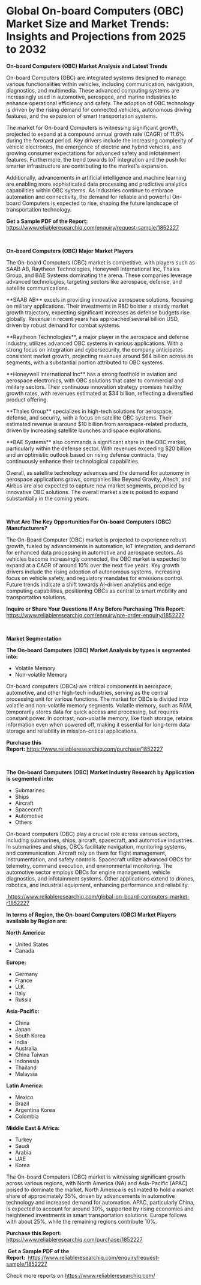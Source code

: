 <p><h1>Global On-board Computers (OBC) Market Size and Market Trends: Insights and Projections from 2025 to 2032</h1></p><p><strong>On-board Computers (OBC) Market Analysis and Latest Trends</strong></p>
<p><p>On-board Computers (OBC) are integrated systems designed to manage various functionalities within vehicles, including communication, navigation, diagnostics, and multimedia. These advanced computing systems are increasingly used in automotive, aerospace, and marine industries to enhance operational efficiency and safety. The adoption of OBC technology is driven by the rising demand for connected vehicles, autonomous driving features, and the expansion of smart transportation systems.</p><p>The market for On-board Computers is witnessing significant growth, projected to expand at a compound annual growth rate (CAGR) of 11.6% during the forecast period. Key drivers include the increasing complexity of vehicle electronics, the emergence of electric and hybrid vehicles, and growing consumer expectations for advanced safety and infotainment features. Furthermore, the trend towards IoT integration and the push for smarter infrastructure are contributing to the market's expansion.</p><p>Additionally, advancements in artificial intelligence and machine learning are enabling more sophisticated data processing and predictive analytics capabilities within OBC systems. As industries continue to embrace automation and connectivity, the demand for reliable and powerful On-board Computers is expected to rise, shaping the future landscape of transportation technology.</p></p>
<p><strong>Get a Sample PDF of the Report:&nbsp;</strong> <a href="https://www.reliableresearchiq.com/enquiry/request-sample/1852227?utm_campaign=3106&utm_medium=2&utm_source=Github&utm_content=ia&utm_term=07042025&utm_id=on-board-computers-obc">https://www.reliableresearchiq.com/enquiry/request-sample/1852227</a></p>
<p>&nbsp;</p>
<p><strong>On-board Computers (OBC) Major Market Players</strong></p>
<p><p>The On-board Computers (OBC) market is competitive, with players such as SAAB AB, Raytheon Technologies, Honeywell International Inc, Thales Group, and BAE Systems dominating the arena. These companies leverage advanced technologies, targeting sectors like aerospace, defense, and satellite communications.</p><p>**SAAB AB** excels in providing innovative aerospace solutions, focusing on military applications. Their investments in R&D bolster a steady market growth trajectory, expecting significant increases as defense budgets rise globally. Revenue in recent years has approached several billion USD, driven by robust demand for combat systems.</p><p>**Raytheon Technologies**, a major player in the aerospace and defense industry, utilizes advanced OBC systems in various applications. With a strong focus on integration and cybersecurity, the company anticipates consistent market growth, projecting revenues around $64 billion across its segments, with a substantial portion attributed to OBC systems.</p><p>**Honeywell International Inc** has a strong foothold in aviation and aerospace electronics, with OBC solutions that cater to commercial and military sectors. Their continuous innovation strategy promises healthy growth rates, with revenues estimated at $34 billion, reflecting a diversified product offering.</p><p>**Thales Group** specializes in high-tech solutions for aerospace, defense, and security, with a focus on satellite OBC systems. Their estimated revenue is around $10 billion from aerospace-related products, driven by increasing satellite launches and space explorations.</p><p>**BAE Systems** also commands a significant share in the OBC market, particularly within the defense sector. With revenues exceeding $20 billion and an optimistic outlook based on rising defense contracts, they continuously enhance their technological capabilities.</p><p>Overall, as satellite technology advances and the demand for autonomy in aerospace applications grows, companies like Beyond Gravity, Aitech, and Airbus are also expected to capture new market segments, propelled by innovative OBC solutions. The overall market size is poised to expand substantially in the coming years.</p></p>
<p>&nbsp;</p>
<p><strong>What Are The Key Opportunities For On-board Computers (OBC) Manufacturers?</strong></p>
<p><p>The On-Board Computer (OBC) market is projected to experience robust growth, fueled by advancements in automation, IoT integration, and demand for enhanced data processing in automotive and aerospace sectors. As vehicles become increasingly connected, the OBC market is expected to expand at a CAGR of around 10% over the next five years. Key growth drivers include the rising adoption of autonomous systems, increasing focus on vehicle safety, and regulatory mandates for emissions control. Future trends indicate a shift towards AI-driven analytics and edge computing capabilities, positioning OBCs as central to smart mobility and transportation solutions.</p></p>
<p><strong>Inquire or Share Your Questions If Any Before Purchasing This Report:</strong> <a href="https://www.reliableresearchiq.com/enquiry/pre-order-enquiry/1852227?utm_campaign=3106&utm_medium=2&utm_source=Github&utm_content=ia&utm_term=07042025&utm_id=on-board-computers-obc">https://www.reliableresearchiq.com/enquiry/pre-order-enquiry/1852227</a></p>
<p>&nbsp;</p>
<p><strong>Market Segmentation</strong></p>
<p><strong>The On-board Computers (OBC) Market Analysis by types is segmented into:</strong></p>
<p><ul><li>Volatile Memory</li><li>Non-volatile Memory</li></ul></p>
<p><p>On-board computers (OBCs) are critical components in aerospace, automotive, and other high-tech industries, serving as the central processing unit for various functions. The market for OBCs is divided into volatile and non-volatile memory segments. Volatile memory, such as RAM, temporarily stores data for quick access and processing, but requires constant power. In contrast, non-volatile memory, like flash storage, retains information even when powered off, making it essential for long-term data storage and reliability in mission-critical applications.</p></p>
<p><strong>Purchase this Report:&nbsp;</strong><a href="https://www.reliableresearchiq.com/purchase/1852227?utm_campaign=3106&utm_medium=2&utm_source=Github&utm_content=ia&utm_term=07042025&utm_id=on-board-computers-obc">https://www.reliableresearchiq.com/purchase/1852227</a></p>
<p>&nbsp;</p>
<p><strong>The On-board Computers (OBC) Market Industry Research by Application is segmented into:</strong></p>
<p><ul><li>Submarines</li><li>Ships</li><li>Aircraft</li><li>Spacecraft</li><li>Automotive</li><li>Others</li></ul></p>
<p><p>On-board computers (OBC) play a crucial role across various sectors, including submarines, ships, aircraft, spacecraft, and automotive industries. In submarines and ships, OBCs facilitate navigation, monitoring systems, and communication. Aircraft rely on them for flight management, instrumentation, and safety controls. Spacecraft utilize advanced OBCs for telemetry, command execution, and environmental monitoring. The automotive sector employs OBCs for engine management, vehicle diagnostics, and infotainment systems. Other applications extend to drones, robotics, and industrial equipment, enhancing performance and reliability.</p></p>
<p><a href="https://www.reliableresearchiq.com/global-on-board-computers-market-r1852227?utm_campaign=3106&utm_medium=2&utm_source=Github&utm_content=ia&utm_term=07042025&utm_id=on-board-computers-obc">&nbsp;https://www.reliableresearchiq.com/global-on-board-computers-market-r1852227</a></p>
<p><strong>In terms of Region, the On-board Computers (OBC) Market Players available by Region are:</strong></p>
<p>
    <p> <strong> North America: </strong>
        <ul>
            <li>United States</li>
            <li>Canada</li>
        </ul>
        </p> 
    <p> <strong> Europe: </strong>
        <ul>
            <li>Germany</li>
            <li>France</li>
            <li>U.K.</li>
            <li>Italy</li>
            <li>Russia</li>
        </ul>
        </p> 
    <p> <strong> Asia-Pacific: </strong>
        <ul>
            <li>China</li>
            <li>Japan</li>
            <li>South Korea</li>
            <li>India</li>
            <li>Australia</li>
            <li>China Taiwan</li>
            <li>Indonesia</li>
            <li>Thailand</li>
            <li>Malaysia</li>
        </ul>
        </p> 
    <p> <strong> Latin America: </strong>
        <ul>
            <li>Mexico</li>
            <li>Brazil</li>
            <li>Argentina Korea</li>
            <li>Colombia</li>
        </ul>
        </p> 
    <p> <strong> Middle East & Africa: </strong>
        <ul>
            <li>Turkey</li>
            <li>Saudi</li>
            <li>Arabia</li>
            <li>UAE</li>
            <li>Korea</li>
        </ul>
    </p>
    </p>
<p><p>The On-board Computers (OBC) market is witnessing significant growth across various regions, with North America (NA) and Asia-Pacific (APAC) poised to dominate the market. North America is estimated to hold a market share of approximately 35%, driven by advancements in automotive technology and increased demand for automation. APAC, particularly China, is expected to account for around 30%, supported by rising economies and heightened investments in smart transportation solutions. Europe follows with about 25%, while the remaining regions contribute 10%.</p></p>
<p><strong>Purchase this Report: </strong><a href="https://www.reliableresearchiq.com/purchase/1852227?utm_campaign=3106&utm_medium=2&utm_source=Github&utm_content=ia&utm_term=07042025&utm_id=on-board-computers-obc">https://www.reliableresearchiq.com/purchase/1852227</a></p>
<p>&nbsp;<strong>Get a Sample PDF of the Report:&nbsp;&nbsp;</strong><a href="https://www.reliableresearchiq.com/enquiry/request-sample/1852227?utm_campaign=3106&utm_medium=2&utm_source=Github&utm_content=ia&utm_term=07042025&utm_id=on-board-computers-obc">https://www.reliableresearchiq.com/enquiry/request-sample/1852227</a></p>
<p><strong></strong></p>
<p>Check more reports on <a href="https://www.reliableresearchiq.com/?utm_campaign=3106&utm_medium=2&utm_source=Github&utm_content=ia&utm_term=07042025&utm_id=on-board-computers-obc">https://www.reliableresearchiq.com/</a></p>